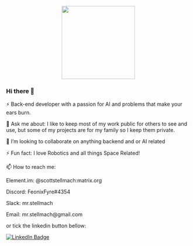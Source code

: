 <div id="header" align="center">
  <img src="https://media.giphy.com/media/CVtNe84hhYF9u/giphy.gif" width="200"/>
</div>

### Hi there 👋

⚡ Back-end developer with a passion for AI and problems that make your ears burn.
<p>
💬 Ask me about: I like to keep most of my work public for others to see and use, but some of my projects are for my family so I keep them private.
<p>
👯 I’m looking to collaborate on anything backend and or AI related
<p>
  ⚡ Fun fact: I love Robotics and all things Space Related!
  <p>
  
  
📫 How to reach me:
  <p>
  Element.im:
  @scottstellmach:matrix.org
    <p>
  Discord:
  FeonixFyre#4354
      <p>
  Slack:
  mr.stellmach
  <p>
  Email: mr.stellmach@gmail.com
<p>
    or tick the linkedin button bellow:
<div id="badges">
  <a href="https://www.linkedin.com/in/scottstellmachbackenddevelopment/">
  <img src="https://img.shields.io/badge/LinkedIn-blue?style=for-the-badge&logo=linkedin&logoColor=white" alt="LinkedIn Badge"/>
</div>
  <p>
 

<!--
**Scott-Stellmach/Scott-Stellmach** is a ✨ _special_ ✨ repository because its `README.md` (this file) appears on your GitHub profile.

Here are some ideas to get you started:

- 🔭 I’m currently working on ...
- 🌱 I’m currently learning ...
- 👯 I’m looking to collaborate on ...
- 🤔 I’m looking for help with ...
- 💬 Ask me about ...
- 📫 How to reach me: ...
- 😄 Pronouns: ...
- ⚡ Fun fact: ...
-->
